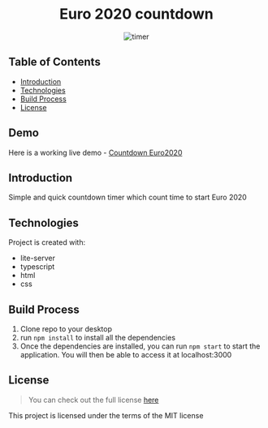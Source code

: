 <h1 align='center'>Euro 2020 countdown</h1>
<p align='center'><img src='https://github.com/dulko-dev/euro2020_countdown_ts/blob/master/Countdown-db.png' alt='timer' title='euro2020 countdown' /></p>

## Table of Contents
- [Introduction](#introduction)
- [Technologies](#technologies)
- [Build Process](#build-process)
- [License](#license)

<h2>Demo</h2>
<p>Here is a working live demo - <a target='_blanket' href='https://dulko-euro2020-countdown.vercel.app/' <p>Countdown Euro2020</p> </a></p>

## Introduction
  <p>Simple and quick countdown timer which count time to start Euro 2020</p>
  
## Technologies
Project is created with:
<ul>
  <li>lite-server</li>
  <li>typescript</li>
  <li>html</li>
  <li>css</li>
</ul>

## Build Process
<ol>
  <li>Clone repo to your desktop</li>
  <li>run <code>npm install</code> to install all the dependencies</li>
  <li>Once the dependencies are installed, you can run <code>npm start</code> to start the application. You will then be able to access it at localhost:3000</li>
  </ol>


## License
>You can check out the full license [here](https://github.com/IgorAntun/node-chat/blob/master/LICENSE)
<p>This project is licensed under the terms of the MIT license</p>

